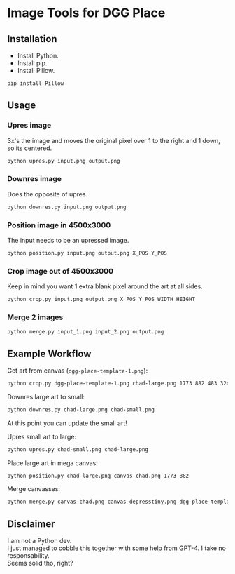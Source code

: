 # Image Tools for DGG Place

## Installation

- Install Python.
- Install pip.
- Install Pillow.

```sh
pip install Pillow
```

## Usage

### Upres image

3x's the image and moves the original pixel over 1 to the right and 1 down, so its centered.
```sh
python upres.py input.png output.png
```

### Downres image

Does the opposite of upres.
```sh
python downres.py input.png output.png
```

### Position image in 4500x3000

The input needs to be an upressed image.
```sh
python position.py input.png output.png X_POS Y_POS
```

### Crop image out of 4500x3000

Keep in mind you want 1 extra blank pixel around the art at all sides.
```sh
python crop.py input.png output.png X_POS Y_POS WIDTH HEIGHT
```

### Merge 2 images

```sh
python merge.py input_1.png input_2.png output.png
```

## Example Workflow

Get art from canvas (`dgg-place-template-1.png`):
```sh
python crop.py dgg-place-template-1.png chad-large.png 1773 882 483 324
```

Downres large art to small:
```sh
python downres.py chad-large.png chad-small.png
```

At this point you can update the small art!

Upres small art to large:
```sh
python upres.py chad-small.png chad-large.png
```

Place large art in mega canvas:
```sh
python position.py chad-large.png canvas-chad.png 1773 882
```

Merge canvasses:
```sh
python merge.py canvas-chad.png canvas-depresstiny.png dgg-place-template-1-new.png
```

## Disclaimer

I am not a Python dev.\
I just managed to cobble this together with some help from GPT-4. I take no responsability.\
Seems solid tho, right?


